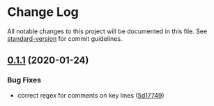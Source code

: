 # Change Log

All notable changes to this project will be documented in this file. See [standard-version](https://github.com/conventional-changelog/standard-version) for commit guidelines.

<a name="0.1.1"></a>
## [0.1.1](https://github.com/jimjenkins5/netrc/compare/v0.1.0...v0.1.1) (2020-01-24)


### Bug Fixes

* correct regex for comments on key lines ([5d17749](https://github.com/jimjenkins5/netrc/commit/5d17749))

